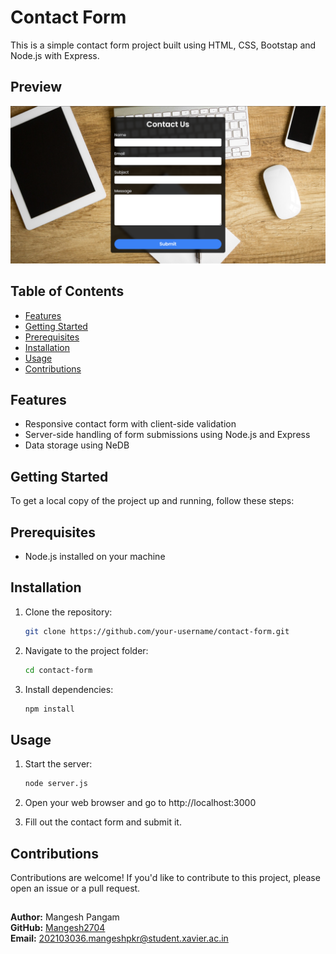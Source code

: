 # Contact Form 

This is a simple contact form project built using HTML, CSS, Bootstap and Node.js with Express.

## Preview

![Contact Form](./preview.png)

## Table of Contents

- [Features](#features)
- [Getting Started](#getting-started)
- [Prerequisites](#prerequisites)
- [Installation](#installation)
- [Usage](#usage)
- [Contributions](#contributions)
  
## Features

- Responsive contact form with client-side validation
- Server-side handling of form submissions using Node.js and Express
- Data storage using NeDB

## Getting Started

To get a local copy of the project up and running, follow these steps:

## Prerequisites

- Node.js installed on your machine

## Installation

1. Clone the repository:

   ```bash
   git clone https://github.com/your-username/contact-form.git

2. Navigate to the project folder:

   ```bash
   cd contact-form

3. Install dependencies:

   ```bash
   npm install

## Usage

1. Start the server:

    ```bash
    node server.js
    ```

2. Open your web browser and go to http://localhost:3000

3. Fill out the contact form and submit it.

## Contributions

Contributions are welcome! If you'd like to contribute to this project, please open an issue or a pull request.

##
**Author:** Mangesh Pangam  
**GitHub:** [Mangesh2704](https://github.com/Mangesh2704)  
**Email:** 202103036.mangeshpkr@student.xavier.ac.in
